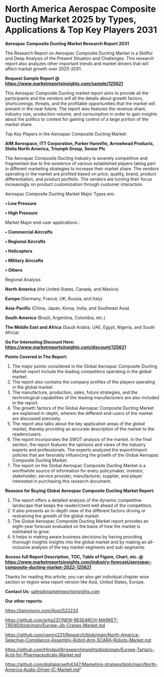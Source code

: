 # North America Aerospac Composite Ducting Market 2025 by Types, Applications & Top Key Players 2031

<strong>Aerospac Composite Ducting Market Research Report 2031</strong>

The Research Report on Aerospac Composite Ducting Market is a Skillful and Deep Analysis of the Present Situation and Challenges. This research report also analyzes other important trends and market drivers that will affect market growth over 2025-2031.

<strong>Request Sample Report @ <a href=https://www.marketreportsinsights.com/sample/125621>https://www.marketreportsinsights.com/sample/125621</a></strong>

This Aerospac Composite Ducting market report aims to provide all the participants and the vendors will all the details about growth factors, shortcomings, threats, and the profitable opportunities that the market will present in the near future. The report also features the revenue share, industry size, production volume, and consumption in order to gain insights about the politics to contest for gaining control of a large portion of the market share.

Top Key Players in the Aerospac Composite Ducting Market:

<strong>AIM Aerospace, ITT Corporation, Parker Hannifin, Arrowhead Products, Stelia North America, Triumph Group, Senior Plc</strong>

The Aerospac Composite Ducting Industry is severely competitive and fragmented due to the existence of various established players taking part in different marketing strategies to increase their market share. The vendors operating in the market are profiled based on price, quality, brand, product differentiation, and product portfolio. The vendors are turning their focus increasingly on product customization through customer interaction.

Aerospac Composite Ducting Market Major Types are:

<strong>• Low Pressure

• High Pressure</strong>

Market Major end-user applications :

<strong>• Commercial Aircrafts

• Regional Aircrafts

• Helicopters

• Military Aircrafts

• Others</strong>

Regional Analysis

</u><strong><b>North America</b></strong> (the United States, Canada, and Mexico)

<strong><b>Europe </b></strong>(Germany, France, UK, Russia, and Italy)

<strong><b>Asia-Pacific</b></strong> (China, Japan, Korea, India, and Southeast Asia)

<strong><b>South America</b></strong> (Brazil, Argentina, Colombia, etc.)

<strong><b>The Middle East and Africa</b></strong> (Saudi Arabia, UAE, Egypt, Nigeria, and South Africa)

<strong>Go For Interesting Discount Here: <a href=https://www.marketreportsinsights.com/discount/125621>https://www.marketreportsinsights.com/discount/125621</a></strong>

<strong>Points Covered in The Report:</strong>
<ol>
  <li>The major points considered in the Global Aerospac Composite Ducting Market report include the leading competitors operating in the global market.</li>
  <li>The report also contains the company profiles of the players operating in the global market.</li>
  <li>The manufacture, production, sales, future strategies, and the technological capabilities of the leading manufacturers are also included in the report.</li>
  <li>The growth factors of the Global Aerospac Composite Ducting Market are explained in-depth, wherein the different end-users of the market are discussed precisely.</li>
  <li>The report also talks about the key application areas of the global market, thereby providing an accurate description of the market to the readers/users.</li>
  <li>The report incorporates the SWOT analysis of the market. In the final section, the report features the opinions and views of the industry experts and professionals. The experts analyzed the export/import policies that are favorably influencing the growth of the Global Aerospac Composite Ducting Market.</li>
  <li>The report on the Global Aerospac Composite Ducting Market is a worthwhile source of information for every policymaker, investor, stakeholder, service provider, manufacturer, supplier, and player interested in purchasing this research document.</li>
</ol>
<strong>Reasons for Buying Global Aerospac Composite Ducting Market Report:</strong>

<ol>
  <li>The report offers a detailed analysis of the dynamic competitive landscape that keeps the reader/client well ahead of the competitors.</li>
  <li>It also presents an in-depth view of the different factors driving or restraining the growth of the global market.</li>
  <li>The Global Aerospac Composite Ducting Market report provides an eight-year forecast evaluated on the basis of how the market is estimated to grow.</li>
  <li>It helps in making aware business decisions by having providing thorough insights insights into the global market and by making an all-inclusive analysis of the key market segments and sub-segments.</li>
</ol>
<strong>Access full Report Description, TOC, Table of Figure, Chart, etc. @ <a href=https://www.marketreportsinsights.com/industry-forecast/aerospac-composite-ducting-market-2022-125621>https://www.marketreportsinsights.com/industry-forecast/aerospac-composite-ducting-market-2022-125621</a></strong>


Thanks for reading this article; you can also get individual chapter wise section or region wise report version like Asia, United States, Europe.

<strong>Contact Us:</strong>
sales@marketreportsinsights.com

<strong>Our other reports:</strong>

<a href=https://tanomuno.com/illust/522233>https://tanomuno.com/illust/522233</a>

<a href=https://github.com/arha237/NEW-RESEARCH-MARKET-TREND/blob/main/Europe-Jib-Cranes-Market.md>https://github.com/arha237/NEW-RESEARCH-MARKET-TREND/blob/main/Europe-Jib-Cranes-Market.md</a>

<a href=https://github.com/yamini231/Research/blob/main/North-America-Selective-Compliance-Assembly-Robot-Arm-SCARA-Robots-Market.md>https://github.com/yamini231/Research/blob/main/North-America-Selective-Compliance-Assembly-Robot-Arm-SCARA-Robots-Market.md</a>

<a href=https://github.com/Hindavii9/researchinsights/blob/main/Europe-Tartaric-Acid-for-Pharmaceuticals-Market.md>https://github.com/Hindavii9/researchinsights/blob/main/Europe-Tartaric-Acid-for-Pharmaceuticals-Market.md</a>

<a href=https://github.com/digitalgrowth4347/Marketing-strategy/blob/main/North-America-Audio-Driver-IC-Market.md>https://github.com/digitalgrowth4347/Marketing-strategy/blob/main/North-America-Audio-Driver-IC-Market.md</a>"
